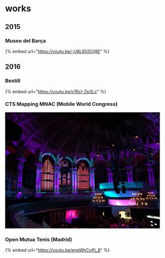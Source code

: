 # works

## 2015

### Museo del Barça

{% embed url="https://youtu.be/-U8L6GSOj9E" %}



## 2016

### Bestill

{% embed url="https://youtu.be/c1RcI-Zp3Lc" %}

### CTS Mapping MNAC \(Mobile World Congress\)

![](../../.gitbook/assets/nexcom-2016-02-cts-mnac-mapping-1-.jpg)

### Open Mutua Tenis \(Madrid\)

{% embed url="https://youtu.be/enpWhCoft\_8" %}

